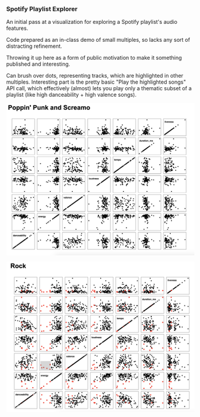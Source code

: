 ### Spotify Playlist Explorer

An initial pass at a visualization for exploring a Spotify playlist's audio features.

Code prepared as an in-class demo of small multiples, so lacks any sort of distracting refinement.

Throwing it up here as a form of public motivation to make it something published and interesting.

Can brush over dots, representing tracks, which are highlighted in other multiples. Interesting part is the pretty basic "Play the highlighted songs" API call, which effectively (almost) lets you play only a thematic subset of a playlist (like high danceability + high valence songs).

![](https://raw.githubusercontent.com/tstodter/Spotify-playlist-explorer/master/previewPics/poppinPunk.png)

![](https://raw.githubusercontent.com/tstodter/Spotify-playlist-explorer/master/previewPics/rock.png)

